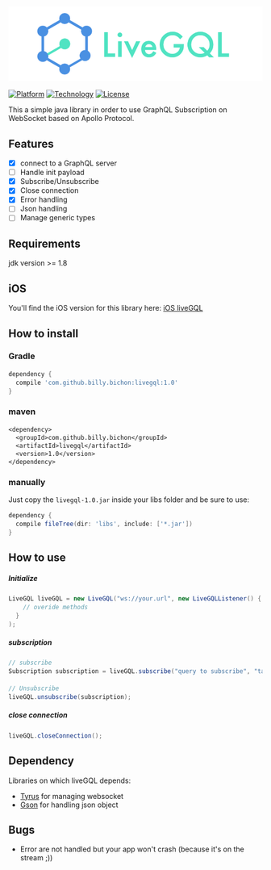 ![](assets/logo.png)


[![Platform](https://img.shields.io/badge/platform-Java-brightgreen.svg?style=flat)](http://www.java.com/en/)
[![Technology](https://img.shields.io/badge/technology-GraphQL-blue.svg?style=flat)](http://graphql.org/)
[![License](http://img.shields.io/badge/license-Beerware-yellow.svg?style=flat)](http://blog.yjl.im/2014/06/beer-ware-license-revision-42.html)


This a simple java library in order to use GraphQL Subscription on WebSocket based on Apollo Protocol.

## Features ##
  - [x] connect to a GraphQL server
  - [ ] Handle init payload
  - [x] Subscribe/Unsubscribe
  - [x] Close connection
  - [x] Error handling
  - [ ] Json handling
  - [ ] Manage generic types

## Requirements ##

jdk version >= 1.8

## iOS ##

You'll find the iOS version for this library here: [iOS liveGQL](https://github.com/florianmari/LiveGQL)

## How to install ##

### Gradle ###

```gradle
dependency {
  compile 'com.github.billy.bichon:livegql:1.0'
}
```

### maven ###

```maven
<dependency>
  <groupId>com.github.billy.bichon</groupId>
  <artifactId>livegql</artifactId>
  <version>1.0</version>
</dependency>
```

### manually ###

Just copy the `livegql-1.0.jar` inside your libs folder and be sure to use:
```gradle
dependency {
  compile fileTree(dir: 'libs', include: ['*.jar'])
}
```

## How to use ##

##### Initialize #####
```java
LiveGQL liveGQL = new LiveGQL("ws://your.url", new LiveGQLListener() {
    // overide methods
  }
);
```

##### subscription #####
```java
// subscribe
Subscription subscription = liveGQL.subscribe("query to subscribe", "tag");

// Unsubscribe
liveGQL.unsubscribe(subscription);
```

##### close connection #####
```java
liveGQL.closeConnection();
```

## Dependency ##

Libraries on which liveGQL depends:
  - [Tyrus](https://github.com/tyrus-project/tyrus) for managing websocket
  - [Gson](https://github.com/google/gson) for handling json object

## Bugs ##
  - Error are not handled but your app won't crash (because it's on the stream ;))
